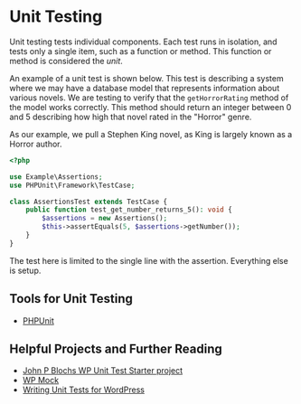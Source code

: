 # Unit Testing

Unit testing tests individual components. Each test runs in isolation, and tests only a single item, such as a function or method. This function or method is considered the _unit_. 

An example of a unit test is shown below. This test is describing a system where we may have a database model that represents information about various novels. We are testing to verify that the `getHorrorRating` method of the model works correctly. This method should return an integer between 0 and 5 describing how high that novel rated in the "Horror" genre.

As our example, we pull a Stephen King novel, as King is largely known as a Horror author.

```php
<?php

use Example\Assertions;
use PHPUnit\Framework\TestCase;

class AssertionsTest extends TestCase {
    public function test_get_number_returns_5(): void {
        $assertions = new Assertions();
        $this->assertEquals(5, $assertions->getNumber());
    }
}
```

The test here is limited to the single line with the assertion. Everything else is setup.

## Tools for Unit Testing

* [PHPUnit](https://phpunit.de/)

## Helpful Projects and Further Reading

* [John P Blochs WP Unit Test Starter project](https://github.com/johnpbloch/wp-unit-test-project)
* [WP Mock](https://github.com/10up/wp_mock)
* [Writing Unit Tests for WordPress](http://greg.harmsboone.org/blog/2014/01/01/writing-unit-tests-for-wordpress)
